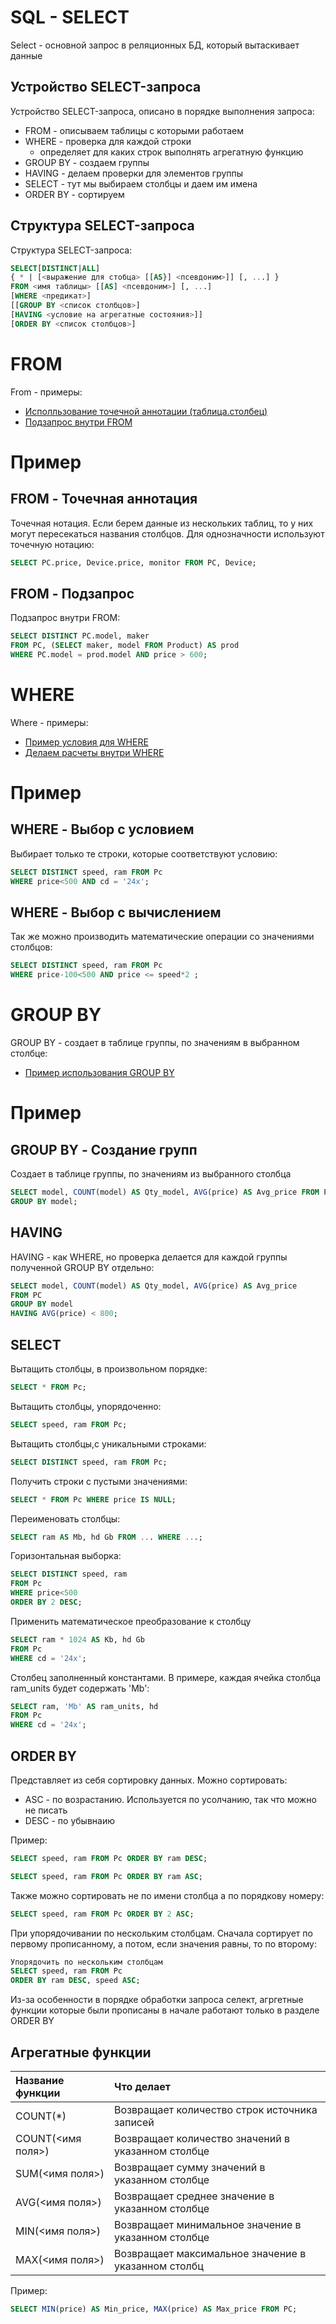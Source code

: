 # SQL - SELECT

Select - основной запрос в реляционных БД, который вытаскивает данные

## Устройство SELECT-запроса

Устройство SELECT-запроса, описано в порядке выполнения запроса:

-   FROM - описываем таблицы с которыми работаем
-   WHERE - проверка для каждой строки
    -   определяет для каких строк выполнять агрегатную функцию
-   GROUP BY - создаем группы
-   HAVING - делаем проверки для элементов группы
-   SELECT - тут мы выбираем столбцы и даем им имена
-   ORDER BY - сортируем

## Структура SELECT-запроса

Структура SELECT-запроса:

```sql
SELECT[DISTINCT|ALL]
{ * | [<выражение для стобца> [[AS}] <псевдоним>]] [, ...] }
FROM <имя таблицы> [[AS] <псевдоним>] [, ...]
[WHERE <предикат>]
[[GROUP BY <список столбцов>]
[HAVING <условие на агрегатные состояния>]]
[ORDER BY <список столбцов>]
```

# FROM

From - примеры:

-   [Исполльзование точечной аннотации (таблица.столбец)](#from---точечная-аннотация)
-   [Подзапрос внутри FROM](#from---подзапрос)

# Пример

## FROM - Точечная аннотация

Точечная нотация. Если берем данные из нескольких таблиц, то у них могут пересекаться названия столбцов. Для однозначности используют точечную нотацию:

```sql
SELECT PC.price, Device.price, monitor FROM PC, Device;
```

## FROM - Подзапрос

Подзапрос внутри FROM:

```sql
SELECT DISTINCT PC.model, maker
FROM PC, (SELECT maker, model FROM Product) AS prod
WHERE PC.model = prod.model AND price > 600;
```

# WHERE

Where - примеры:

-   [Пример условия для WHERE](#where---выбор-с-условием)
-   [Делаем расчеты внутри WHERE](#where---выбор-с-вычислением)

# Пример

## WHERE - Выбор с условием

Выбирает только те строки, которые соответствуют условию:

```sql
SELECT DISTINCT speed, ram FROM Pc
WHERE price<500 AND cd = '24x';
```

## WHERE - Выбор с вычислением

Так же можно производить математические операции со значениями столбцов:

```sql
SELECT DISTINCT speed, ram FROM Pc
WHERE price-100<500 AND price <= speed*2 ;
```

# GROUP BY

GROUP BY - создает в таблице группы, по значениям в выбранном столбце:

-   [Пример использования GROUP BY](#group-by---создание-групп)

# Пример

## GROUP BY - Создание групп

Создает в таблице группы, по значениям из выбранного столбца

```sql
SELECT model, COUNT(model) AS Qty_model, AVG(price) AS Avg_price FROM PC
GROUP BY model;
```

## HAVING

HAVING - как WHERE, но проверка делается для каждой группы полученной GROUP BY отдельно:

```sql
SELECT model, COUNT(model) AS Qty_model, AVG(price) AS Avg_price
FROM PC
GROUP BY model
HAVING AVG(price) < 800;
```

## SELECT

Вытащить столбцы, в произвольном порядке:

```sql
SELECT * FROM Pc;
```

Вытащить столбцы, упорядоченно:

```sql
SELECT speed, ram FROM Pc;
```

Вытащить столбцы,с уникальными строками:

```sql
SELECT DISTINCT speed, ram FROM Pc;
```

Получить строки с пустыми значениями:

```sql
SELECT * FROM Pc WHERE price IS NULL;
```

Переименовать столбцы:

```sql
SELECT ram AS Mb, hd Gb FROM ... WHERE ...;
```

Горизонтальная выборка:

```sql
SELECT DISTINCT speed, ram
FROM Pc
WHERE price<500
ORDER BY 2 DESC;
```

Применить математическое преобразование к столбцу

```sql
SELECT ram * 1024 AS Kb, hd Gb
FROM Pc
WHERE cd = '24x';
```

Столбец заполненный константами. В примере, каждая ячейка столбца ram_units будет содержать 'Mb':

```sql
SELECT ram, 'Mb' AS ram_units, hd
FROM Pc
WHERE cd = '24x';
```

## ORDER BY

Представляет из себя сортировку данных. Можно сортировать:

-   ASC - по возрастанию. Используется по усолчанию, так что можно не писать
-   DESC - по убывнаию

Пример:

```sql
SELECT speed, ram FROM Pc ORDER BY ram DESC;

SELECT speed, ram FROM Pc ORDER BY ram ASC;
```

Также можно сортировать не по имени столбца а по порядкову номеру:

```sql
SELECT speed, ram FROM Pc ORDER BY 2 ASC;
```

При упорядочивании по нескольким столбцам. Сначала сортирует по первому прописанному, а потом, если значения равны, то по второму:

```sql
Упорядочить по нескольким столбцам
SELECT speed, ram FROM Pc
ORDER BY ram DESC, speed ASC;
```

Из-за особенности в порядке обработки запроса селект, агргетные функции которые были прописаны в начале работают только в разделе ORDER BY

## Агрегатные функции

| Название функции  | Что делает                                          |
| :---------------- | :-------------------------------------------------- |
| COUNT(\*)         | Возвращает количество строк источника записей       |
| COUNT(<имя поля>) | Возвращает количество значений в указанном столбце  |
| SUM(<имя поля>)   | Возвращает сумму значений в указанном столбце       |
| AVG(<имя поля>)   | Возвращает среднее значение в указанном столбце     |
| MIN(<имя поля>)   | Возвращает минимальное значение в указанном столбце |
| MAX(<имя поля>)   | Возвращает максимальное значение в указанном столбц |

Пример:

```sql
SELECT MIN(price) AS Min_price, MAX(price) AS Max_price FROM PC;
```
